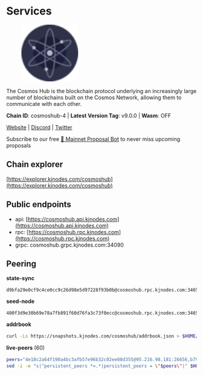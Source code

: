 # Services

<figure><img src="https://raw.githubusercontent.com/kj89/cosmos-images/main/logos/cosmoshub.png" width="150" alt=""><figcaption></figcaption></figure>

The Cosmos Hub is the blockchain protocol underlying an  increasingly large number of blockchains built on the  Cosmos Network, allowing them to communicate with each other.

**Chain ID**: cosmoshub-4 | **Latest Version Tag**: v9.0.0 | **Wasm**: OFF

[Website](https://hub.cosmos.network) | [Discord](https://discord.gg/cosmosnetwork) | [Twitter](https://twitter.com/cosmoshub)



Subscribe to our free [🤖 Mainnet Proposal Bot](https://t.me/kjnodes_proposal_bot) to never miss upcoming proposals


## Chain explorer
[https://explorer.kjnodes.com/cosmoshub](https://explorer.kjnodes.com/cosmoshub)

## Public endpoints

* api: [https://cosmoshub.api.kjnodes.com](https://cosmoshub.api.kjnodes.com)
* rpc: [https://cosmoshub.rpc.kjnodes.com](https://cosmoshub.rpc.kjnodes.com)
* grpc: cosmoshub.grpc.kjnodes.com:34090

## Peering

**state-sync**

```text
d9bfa29e0cf9c4ce0cc9c26d98e5d97228f93b0b@cosmoshub.rpc.kjnodes.com:34656
```

**seed-node**

```text
400f3d9e30b69e78a7fb891f60d76fa3c73f0ecc@cosmoshub.rpc.kjnodes.com:34659
```

**addrbook**
```bash
curl -Ls https://snapshots.kjnodes.com/cosmoshub/addrbook.json > $HOME/.gaia/config/addrbook.json
```

**live-peers** (60)
```bash
peers="4e18c2a64f190a4bc3afb57e96b32c02ee08d355@95.216.98.181:26656,b79e1d3a621bdafd3a8d9a49dff8f4737d0bedc9@52.73.168.104:26656,b858ca4f3fed2c36b949cf67188b126e2542a39a@135.181.215.115:26726,c1e437f73b8889b78ea34981e7c349157ad80284@107.135.15.66:26656,d9dbd30f7e9ae99dc05645f48f4637c2f4a14645@34.107.9.71:26656,d9bfa29e0cf9c4ce0cc9c26d98e5d97228f93b0b@65.109.88.38:34656,1279eae188599463661c3e2b9ab492615a6d7079@65.108.235.32:2010,f5f8b96406a165d486be243723bfa7291db1cf62@35.230.170.155:26656,4ebf074e8b4a24438bd0bd503b62b4728dfb8eae@35.212.101.35:26656,4ddba29a7dfa740a4edeb5c620c963f67f951e1d@5.9.72.212:2000,11de8a73123ce854241cfa9687921c544b83d5d9@141.94.100.228:26656,b533749dfe0dc09eff1dfb2adf83108f9125ee1c@162.55.97.111:26656,e0ab6c5cc86959853f499236b8297344802ac5f4@5.161.139.201:26656,213857e741833d17275ea559bb2d0342398cec99@35.245.206.45:26656,e829d4764a5cecc44b3414777853b34407b36601@185.16.39.179:26656,1da54d20c7339713f1d6d28dd2117087dd33d0ca@5.9.59.145:26656,c124ce0b508e8b9ed1c5b6957f362225659b5343@169.155.44.11:26656,5b143d463427d9ad0b621f97c0b8933643e293da@35.212.90.144:26656,460967e46cc013e5e3eb365c1a8d271b0662549f@35.208.242.182:26656,fe21dd474640247888fc7c4dce82da8da08a8bfd@135.181.113.227:26656,ca5011c44fd74d95e7fca487c69e301df195750c@65.108.122.246:26726,158104de0e55f15bae9bf98893206173711dd907@3.91.81.82:26656,4c46d32cbc4777c59a91a53fdadf8a3fa362036e@116.202.10.68:26656,67685d93f2256caa7a2d53e3a104f9e437c3d247@95.216.114.244:26656,76cb6275dcd71f43aecf3b8dddae08554b7cc6f5@51.79.20.226:26656,0eeb20e044d632b279e67f2fe91f50e4fceab1fd@159.223.223.84:26656,9edd51012df3a09395a48eb68a84723d6308e08c@35.212.116.100:26656,6ecca845883e9273062ee515d2657080e6539d9e@65.109.32.148:26726,9d048653fa4d98e6c0760ed0c54ad2d257ba46df@65.108.137.34:26656,1cce99042f884d669e7287e3e362bff8e385c63e@46.4.79.183:26726,ad1fe2b9b72005bb68f206814ab84e9e4ec4cefe@103.88.93.160:26656,cd372322e563832871672be23d8303508d4385a3@139.59.8.48:26090,81062b9a8807a1229543b84bae2898c50a1b1dfc@52.211.169.132:26656,aa61bc0e8a42eda6ac1276c4279941714a4a38f4@88.99.70.38:26656,cbd79ed2b90092b84c8d0bffb7604b3c7756798a@95.216.1.108:26656,971ed177b284db42108187867cb8694df48ac742@95.217.205.41:26656,3da88430414ec9084c8983fe4d462cce655ff1f3@51.222.245.114:26656,1997e68bf205bedeed0c4723786bf03464987dc1@77.87.108.21:26656,44594a57ce538a21f8558bcb1c9ce560ad879e3e@15.235.114.84:26656,c14d39422b5d70d9084d19d286c7427c0762cdfc@162.55.92.114:2010,aa70e2cc756b8dd9e265e578197d3049d67d731f@93.189.30.109:26656,61afb0f37c02031f285f6b27ead2a3e7a97cc28a@35.212.34.104:26656,9e14c8c48776a789f7029e88c260b2a6cbbf1417@35.212.85.141:26656,27ad834c62dbefc5beb74be7575515927bd07c58@193.176.85.151:26656,c940e11c1072dad06da3b1b48ca92966bb37e93a@74.96.207.58:28721,36515aac2a928e227e7dc793a548b35b54bec974@45.63.82.80:26656,a94dff85ed430f0475f41fe306c82b7eb7f6e858@51.91.153.78:31649,ed53d253068e44a1233798a08d82f7ac4897c5f3@54.251.217.58:26656,ee767901f4a7eaf44603ef0a5b6e5edac118ba1e@74.118.136.149:26656,7abab0475a506ed3b9ab2ad40948bfe53b797e13@128.199.128.15:26090,0255a6594d169ea042a3a3694f279daf2eb7ab4a@103.126.158.30:26656,51c49b57b371e3645de715e0034236a8bd61965e@35.221.229.109:26656,7817807a6e14d9986273050f672a9f96222686e2@137.184.9.18:31641,fd4d63438f9e69da0220c7d97bc4cead5e12fcdd@195.201.63.87:26666,d484b416598b98d3cd7f4dfb6faa30d75ee9d545@188.214.129.233:26656,98969353ffa0579558ce55e38a049a5142de9aca@34.204.200.234:26656,3334bb086be9ab0dba3a34331555624a7354a6ab@159.203.187.36:26090,6a2f3ad43b13d5647bc95f491399c8dab108472f@170.64.164.123:26090,9c116194f25fd0d146019f171ef0f49904dcc586@167.86.98.230:26656,72829b78b38408b03793ed389b9f16596b82c306@146.59.81.92:26656"
sed -i -e "s|^persistent_peers *=.*|persistent_peers = \"$peers\"|" $HOME/.gaia/config/config.toml
```
